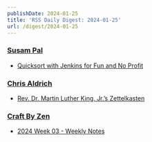 ```yaml
---
publishDate: 2024-01-25
title: 'RSS Daily Digest: 2024-01-25'
url: /digest/2024-01-25
---
```


### [Susam Pal](https://susam.net/)

  * [Quicksort with Jenkins for Fun and No Profit](https://susam.net/blog/jenkins-quicksort.html)
  
### [Chris Aldrich](https://boffosocko.com/)

  * [Rev. Dr. Martin Luther King, Jr.’s Zettelkasten](https://boffosocko.com/2024/01/24/rev-dr-martin-luther-king-jr-s-zettelkasten/)
  
### [Craft By Zen](https://craftbyzen.com/)

  * [2024 Week 03 - Weekly Notes](https://craftbyzen.com/blog/2024-01-25-w03-weekly-notes/)
  

